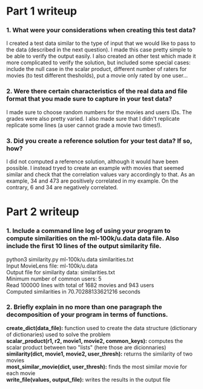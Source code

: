 # Part 1 writeup


### 1. What were your considerations when creating this test data?
I created a test data similar to the type of input that we would like to pass to the data (described in the next question). I made this case pretty simple to be able to verify the output easily. I also created an other test which made it more complicated to verify the solution, but included some special cases: include the null case in the scalar product, different number of raters for movies (to test different thesholds), put a movie only rated by one user...


### 2. Were there certain characteristics of the real data and file format that you made sure to capture in your test data?
I made sure to choose random numbers for the movies and users IDs. The grades were also pretty varied. I also made sure that I didn't replicate replicate some lines (a user cannot grade a movie two times!). 

### 3. Did you create a reference solution for your test data? If so, how?
I did not computed a reference solution, although it would have been possible. I instead tryed to create an example with movies that seemed similar and check that the correlation values vary accordingly to that. As an example, 34 and 473 are positively correlated in my example. On the contrary, 6 and 34 are negatively correlated.

# Part 2 writeup

### 1. Include a command line log of using your program to compute similarities on the ml-100k/u.data data file. Also include the first 10 lines of the output similarity file.

python3 similarity.py ml-100k/u.data similarities.txt  
Input MovieLens file:  ml-100k/u.data  
Output file for similarity data:  similarities.txt  
Minimum number of common users:  5  
Read  100000  lines with total of  1682  movies and  943  users  
Computed similarities in  70.70288133621216  seconds  


### 2. Briefly explain in no more than one paragraph the decomposition of your program in terms of functions.

**create_dict(data_file):** function used to create the data structure (dictionary of dictionaries) used to solve the problem   
**scalar_product(r1, r2, movie1, movie2, common_keys):** computes the scalar product between two "lists" (here those are dicionnaries)   
**similarity(dict, movie1, movie2, user_thresh):** returns the similarity of two movies   
**most_similar_movie(dict, user_thresh):** finds the most similar movie for each movie   
**write_file(values, output_file):** writes the results in the output file   
